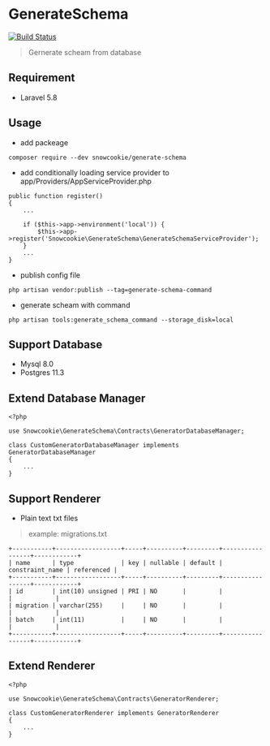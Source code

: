 # GenerateSchema

[![Build Status](https://drone.snowcookie.moe/api/badges/snowshana/GenerateSchema/status.svg?ref=refs/heads/2.x)](https://drone.snowcookie.moe/snowshana/GenerateSchema)

> Gernerate scheam from database

## Requirement
- Laravel 5.8

## Usage

- add packeage
```
composer require --dev snowcookie/generate-schema
```

- add conditionally loading service provider to app/Providers/AppServiceProvider.php
``` 
public function register()
{
    ...

    if ($this->app->environment('local')) {
        $this->app->register('Snowcookie\GenerateSchema\GenerateSchemaServiceProvider');
    }
    ...
}
```

- publish config file
```
php artisan vendor:publish --tag=generate-schema-command
```

- generate scheam with command
```
php artisan tools:generate_schema_command --storage_disk=local
```

## Support Database

- Mysql 8.0
- Postgres 11.3

## Extend Database Manager

```
<?php

use Snowcookie\GenerateSchema\Contracts\GeneratorDatabaseManager;

class CustomGeneratorDatabaseManager implements GeneratorDatabaseManager
{
    ...
}

```

## Support Renderer

- Plain text txt files

> example: migrations.txt

```
+-----------+------------------+-----+----------+---------+-----------------+------------+
| name      | type             | key | nullable | default | constraint_name | referenced |
+-----------+------------------+-----+----------+---------+-----------------+------------+
| id        | int(10) unsigned | PRI | NO       |         |                 |            |
| migration | varchar(255)     |     | NO       |         |                 |            |
| batch     | int(11)          |     | NO       |         |                 |            |
+-----------+------------------+-----+----------+---------+-----------------+------------+
```

## Extend Renderer

```
<?php

use Snowcookie\GenerateSchema\Contracts\GeneratorRenderer;

class CustomGeneratorRenderer implements GeneratorRenderer
{
    ...
}

```
